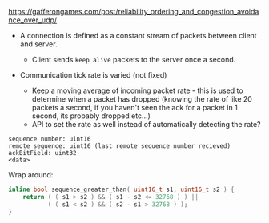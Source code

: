https://gafferongames.com/post/reliability_ordering_and_congestion_avoidance_over_udp/

- A connection is defined as a constant stream of packets between client and server.
	- Client sends `keep alive` packets to the server once a second.
	
- Communication tick rate is varied (not fixed)
	- Keep a moving average of incoming packet rate - this is used to determine when a packet has dropped (knowing the rate of like 20 packets a second, if you haven't seen the ack for a packet in 1 second, its probably dropped etc...)
	- API to set the rate as well instead of automatically detecting the rate?

```
sequence number: uint16
remote sequence: uint16 (last remote sequence number recieved)
ackBitField: uint32
<data>
```

Wrap around:
```cpp
inline bool sequence_greater_than( uint16_t s1, uint16_t s2 ) { 
	return ( ( s1 > s2 ) && ( s1 - s2 <= 32768 ) ) || 
	       ( ( s1 < s2 ) && ( s2 - s1 > 32768 ) ); 
}
```
